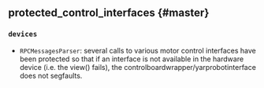 protected_control_interfaces {#master}
-----------

### `devices`

* `RPCMessagesParser`:  several calls to various motor control interfaces have been protected so that 
  if an interface is not available in the hardware device (i.e. the view() fails),
  the controlboardwrapper/yarprobotinterface does not segfaults.
